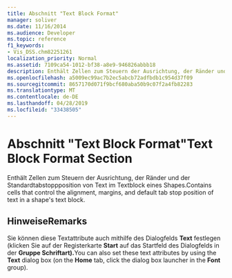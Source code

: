 ```yaml
---
title: Abschnitt "Text Block Format"
manager: soliver
ms.date: 11/16/2014
ms.audience: Developer
ms.topic: reference
f1_keywords:
- Vis_DSS.chm82251261
localization_priority: Normal
ms.assetid: 7109ca54-1012-bf38-a8e9-946826abbb18
description: Enthält Zellen zum Steuern der Ausrichtung, der Ränder und der Standardtabstoppposition von Text im Textblock eines Shapes.
ms.openlocfilehash: a5009ec99ac7b2ec5abcb72adfbdb1c954d37f09
ms.sourcegitcommit: 8657170d071f9bcf680aba50b9c07f2a4fb82283
ms.translationtype: MT
ms.contentlocale: de-DE
ms.lasthandoff: 04/28/2019
ms.locfileid: "33438505"
---
```

# <a name="text-block-format-section"></a><span data-ttu-id="71cd4-103">Abschnitt "Text Block Format"</span><span class="sxs-lookup"><span data-stu-id="71cd4-103">Text Block Format Section</span></span>

<span data-ttu-id="71cd4-104">Enthält Zellen zum Steuern der Ausrichtung, der Ränder und der Standardtabstoppposition von Text im Textblock eines Shapes.</span><span class="sxs-lookup"><span data-stu-id="71cd4-104">Contains cells that control the alignment, margins, and default tab stop position of text in a shape's text block.</span></span>
  
## <a name="remarks"></a><span data-ttu-id="71cd4-105">Hinweise</span><span class="sxs-lookup"><span data-stu-id="71cd4-105">Remarks</span></span>

<span data-ttu-id="71cd4-106">Sie können diese Textattribute auch mithilfe des Dialogfelds **Text** festlegen (klicken Sie auf der Registerkarte **Start** auf das Startfeld des Dialogfelds in der **Gruppe Schriftart).**</span><span class="sxs-lookup"><span data-stu-id="71cd4-106">You can also set these text attributes by using the **Text** dialog box (on the **Home** tab, click the dialog box launcher in the **Font** group).</span></span> 
  


